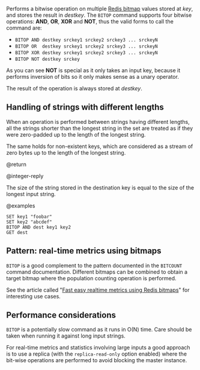 Performs a bitwise operation on multiple [Redis bitmap](/docs/data-types/bitmaps) values stored at _key_, and stores the result in _destkey_.
The `BITOP` command supports four bitwise operations: **AND**, **OR**, **XOR** and **NOT**, thus the valid forms to call the command are:

* `BITOP AND destkey srckey1 srckey2 srckey3 ... srckeyN`
* `BITOP OR  destkey srckey1 srckey2 srckey3 ... srckeyN`
* `BITOP XOR destkey srckey1 srckey2 srckey3 ... srckeyN`
* `BITOP NOT destkey srckey`

As you can see **NOT** is special as it only takes an input key, because it performs inversion of bits so it only makes sense as a unary operator.

The result of the operation is always stored at _destkey_.

## Handling of strings with different lengths

When an operation is performed between strings having different lengths, all the strings shorter than the longest string in the set are treated as if they were zero-padded up to the length of the longest string.

The same holds for non-existent keys, which are considered as a stream of zero bytes up to the length of the longest string.

@return

@integer-reply

The size of the string stored in the destination key is equal to the size of the longest input string.

@examples

```cli
SET key1 "foobar"
SET key2 "abcdef"
BITOP AND dest key1 key2
GET dest
```

## Pattern: real-time metrics using bitmaps

`BITOP` is a good complement to the pattern documented in the `BITCOUNT` command documentation.
Different bitmaps can be combined to obtain a target bitmap where the population counting operation is performed.

See the article called "[Fast easy realtime metrics using Redis bitmaps][hbgc212fermurb]" for interesting use cases.

[hbgc212fermurb]: http://blog.getspool.com/2011/11/29/fast-easy-realtime-metrics-using-redis-bitmaps

## Performance considerations

`BITOP` is a potentially slow command as it runs in O(N) time. Care should be taken when running it against long input strings.

For real-time metrics and statistics involving large inputs a good approach is to use a replica (with the `replica-read-only` option enabled) where the bit-wise operations are performed to avoid blocking the master instance.
